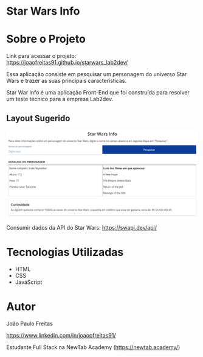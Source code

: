# Star Wars Info

# Sobre o Projeto

Link para acessar o projeto: https://joaofreitas91.github.io/starwars_lab2dev/

Essa aplicação consiste em pesquisar um personagem do universo Star Wars e trazer as suas principais características.

Star War Info é uma aplicação Front-End que foi construída para resolver um teste técnico para a empresa Lab2dev.

## Layout Sugerido

![Web](https://github.com/joaofreitas91/starwars_lab2dev/blob/main/assets/project/Layout.png?raw=true)

Consumir dados da API do Star Wars: https://swapi.dev/api/

# Tecnologias Utilizadas

- HTML
- CSS
- JavaScript

# Autor

 João Paulo Freitas 
 
 https://www.linkedin.com/in/joaopfreitas91/ 
 
 Estudante Full Stack na NewTab Academy (https://newtab.academy/) 
